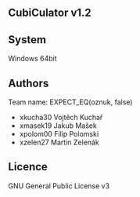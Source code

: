 CubiCulator v1.2
---

System
---

Windows 64bit

Authors
---

Team name: EXPECT_EQ(oznuk, false)
- xkucha30 Vojtěch Kuchař
- xmasek19 Jakub Mašek 
- xpolom00 Filip Polomski 
- xzelen27 Martin Zelenák 

Licence
---
GNU General Public License v3
